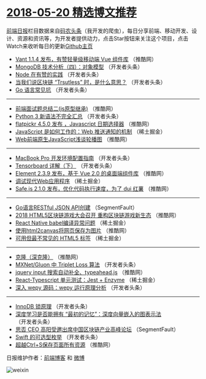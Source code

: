 # [2018-05-20 精选博文推荐](https://toutiao.qdkfweb.cn/date/2018/05/20)

[前端日报](https://qdkfweb.cn/c/news)栏目数据来自[码农头条](https://toutiao.qdkfweb.cn/)（我开发的爬虫），每日分享前端、移动开发、设计、资源和资讯等，为开发者提供动力，点击Star按钮来关注这个项目，点击Watch来收听每日的更新[Github主页](https://github.com/kujian/frontendDaily)
* [Vant 1.1.4 发布，有赞轻量级移动端 Vue 组件库](https://toutiao.qdkfweb.cn/74938.html) （推酷网）
* [MongoDB 技术分析（四）：对象模型](https://toutiao.qdkfweb.cn/74906.html) （开发者头条）
* [Node 在有赞的实践](https://toutiao.qdkfweb.cn/74898.html) （开发者头条）
* [当我们说区块链 “Trsutless” 时，是什么意思？](https://toutiao.qdkfweb.cn/74902.html) （开发者头条）
* [Go 语言常见坑](https://toutiao.qdkfweb.cn/74901.html) （开发者头条）

***
* [前端面试题总结二(js原型继承)](https://toutiao.qdkfweb.cn/74940.html) （推酷网）
* [Python 3 新语法不完全汇总](https://toutiao.qdkfweb.cn/74897.html) （开发者头条）
* [flatpickr 4.5.0 发布 ，Javascript 日期选择器](https://toutiao.qdkfweb.cn/74939.html) （推酷网）
* [JavaScript 是如何工作的：Web 推送通知的机制](https://toutiao.qdkfweb.cn/74892.html) （稀土掘金）
* [Web前端原生JavaScript浅谈轮播图](https://toutiao.qdkfweb.cn/74934.html) （推酷网）

***
* [MacBook Pro 开发环境配置指南](https://toutiao.qdkfweb.cn/74895.html) （开发者头条）
* [Tensorboard 详解（下）](https://toutiao.qdkfweb.cn/74904.html) （开发者头条）
* [Element 2.3.9 发布，基于 Vue 2.0 的桌面端组件库](https://toutiao.qdkfweb.cn/74936.html) （推酷网）
* [调试现代Web应用程序](https://toutiao.qdkfweb.cn/74894.html) （稀土掘金）
* [Safe.js 2.1.0 发布，优化代码执行速度，为了 dui 红薯](https://toutiao.qdkfweb.cn/74937.html) （推酷网）

***
* [Go语言RESTful JSON API创建](https://toutiao.qdkfweb.cn/74887.html) （SegmentFault）
* [2018 HTML5区块链游戏大会召开 重构区块链游戏新生态](https://toutiao.qdkfweb.cn/74930.html) （推酷网）
* [React Native babel编译异常问题](https://toutiao.qdkfweb.cn/74890.html) （稀土掘金）
* [使用html2canvas将网页保存为图片](https://toutiao.qdkfweb.cn/74932.html) （推酷网）
* [可用但最不常见的 HTML5 标签](https://toutiao.qdkfweb.cn/74891.html) （稀土掘金）

***
* [克隆（深克隆）](https://toutiao.qdkfweb.cn/74933.html) （推酷网）
* [MXNet/Gluon 中 Triplet Loss 算法](https://toutiao.qdkfweb.cn/74903.html) （开发者头条）
* [jquery input 搜索自动补全、typeahead.js](https://toutiao.qdkfweb.cn/74935.html) （推酷网）
* [React-Typescript 单元测试：Jest + Enzyme](https://toutiao.qdkfweb.cn/74893.html) （稀土掘金）
* [深入 wepy 源码：wepy 运行原理分析](https://toutiao.qdkfweb.cn/74905.html) （开发者头条）

***
* [InnoDB 锁原理](https://toutiao.qdkfweb.cn/74896.html) （开发者头条）
* [深度学习是否能拥有 “最初的记忆”：深度向量嵌入的图表示法](https://toutiao.qdkfweb.cn/74907.html) （开发者头条）
* [思否 CEO 高阳受邀出席中国区块链产业高峰论坛](https://toutiao.qdkfweb.cn/74886.html) （SegmentFault）
* [Swift 的可选型枚举](https://toutiao.qdkfweb.cn/74908.html) （开发者头条）
* [超越Ctrl+S保存页面所有资源](https://toutiao.qdkfweb.cn/74929.html) （推酷网）

日报维护作者：[前端博客](https://qdkfweb.cn/) 和 [微博](https://qdkfweb.cn/go/weibo)

![weixin](https://user-images.githubusercontent.com/3055447/38468989-651132ac-3b80-11e8-8e6b-15122322a9d7.png)